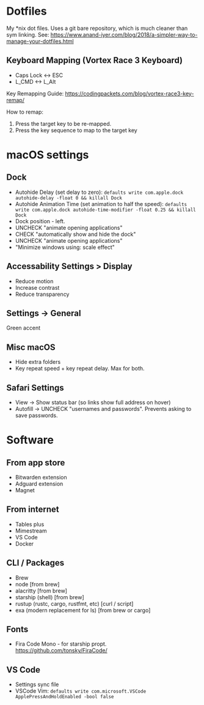 # Dotfiles
My *nix dot files. Uses a git bare repository, which is much cleaner than sym linking. See: https://www.anand-iyer.com/blog/2018/a-simpler-way-to-manage-your-dotfiles.html

## Keyboard Mapping (Vortex Race 3 Keyboard)
- Caps Lock <-> ESC
- L_CMD <-> L_Alt

Key Remapping Guide: https://codingpackets.com/blog/vortex-race3-key-remap/

How to remap:
1. Press the target key to be re-mapped.
2. Press the key sequence to map to the target key

# macOS settings

## Dock
- Autohide Delay (set delay to zero): `defaults write com.apple.dock autohide-delay -float 0 && killall Dock`
- Autohide Animation Time (set animation to half the speed): `defaults write com.apple.dock autohide-time-modifier -float 0.25 && killall Dock`
- Dock position - left. 
- UNCHECK "animate opening applications"
- CHECK "automatically show and hide the dock"
- UNCHECK "animate opening applications"
- "Minimize windows using: scale effect"

## Accessability Settings > Display
- Reduce motion
- Increase contrast
- Reduce transparency

## Settings -> General
Green accent

## Misc macOS
- Hide extra folders
- Key repeat speed + key repeat delay. Max for both.

## Safari Settings
- View -> Show status bar (so links show full address on hover)
- Autofill -> UNCHECK "usernames and passwords". Prevents asking to save passwords.

# Software

## From app store
- Bitwarden extension
- Adguard extension
- Magnet

## From internet
- Tables plus
- Mimestream
- VS Code
- Docker

## CLI / Packages
- Brew
- node [from brew]
- alacritty [from brew]
- starship (shell) [from brew]
- rustup (rustc, cargo, rustfmt, etc) [curl / script]
- exa (modern replacement for ls) [from brew or cargo]

## Fonts
- Fira Code Mono - for starship propt. https://github.com/tonsky/FiraCode/

## VS Code
- Settings sync file
- VSCode Vim: `defaults write com.microsoft.VSCode ApplePressAndHoldEnabled -bool false`
